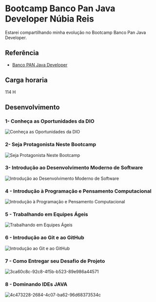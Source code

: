 
#  Bootcamp Banco Pan Java Developer Núbia Reis

Estarei compartilhando minha evolução no  Bootcamp Banco Pan Java Developer.

## Referência

 - [Banco PAN Java Developer](https://www.dio.me/bootcamp/banco-pan-java-developer)



## Carga horaria
114 H


## Desenvolvimento

### 1- Conheça as Oportunidades da DIO

![Conheça as Oportunidades da DIO](https://user-images.githubusercontent.com/112019351/222118575-af2c69be-ce58-4a82-8069-5fec76e5d283.jpg)



### 2- Seja Protagonista Neste Bootcamp
![Seja Protagonista Neste Bootcamp](https://user-images.githubusercontent.com/112019351/222115713-2dd13310-de29-4899-9305-28394654eb71.jpeg)


### 3- Introdução ao Desenvolvimento Moderno de Software
![Introdução ao Desenvolvimento Moderno de Software](https://user-images.githubusercontent.com/112019351/222118917-afd3fa9a-de0c-44a7-9844-7ad025d96ddf.jpg)

### 4 - Introdução à Programação e Pensamento Computacional
![Introdução à Programação e Pensamento Computacional](https://user-images.githubusercontent.com/112019351/222119087-0a72bc1a-01e0-42c3-a3a6-b87f4a4bf27e.jpg)


### 5 - Trabalhando em Equipes Ágeis
![Trabalhando em Equipes Ágeis](https://user-images.githubusercontent.com/112019351/222115725-ba1d829c-92f2-4a75-a9bd-4cc0ca0427e8.jpeg)

### 6 - Introdução ao Git e ao GitHub
![Introdução ao Git e ao GitHub](https://user-images.githubusercontent.com/112019351/222115718-72efafa6-30ae-4e19-ba2c-3f8add7503fa.jpeg)

### 7 - Como Entregar seu Desafio de Projeto
![3ca60c8c-92c8-4f5b-b523-89e986a44571](https://user-images.githubusercontent.com/112019351/224411325-bb0a7b21-ea44-45d0-aa5f-cd5ace7fb94d.jpg)

### 8 - Dominando IDEs JAVA
![4c473228-2684-4c07-ba62-96d68373534c](https://user-images.githubusercontent.com/112019351/224407794-387cdcfb-4d3e-4627-853c-057c92f087f9.jpg)



